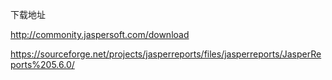 下载地址

http://commonity.jaspersoft.com/download

https://sourceforge.net/projects/jasperreports/files/jasperreports/JasperReports%205.6.0/
